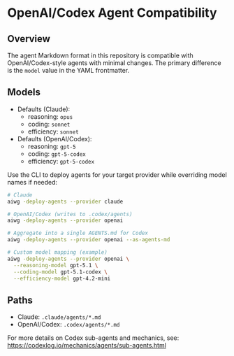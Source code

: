 # OpenAI/Codex Agent Compatibility

## Overview
The agent Markdown format in this repository is compatible with OpenAI/Codex-style agents with
minimal changes. The primary difference is the `model` value in the YAML frontmatter.

## Models
- Defaults (Claude):
  - reasoning: `opus`
  - coding: `sonnet`
  - efficiency: `sonnet`
- Defaults (OpenAI/Codex):
  - reasoning: `gpt-5`
  - coding: `gpt-5-codex`
  - efficiency: `gpt-5-codex`

Use the CLI to deploy agents for your target provider while overriding model names if needed:
```bash
# Claude
aiwg -deploy-agents --provider claude

# OpenAI/Codex (writes to .codex/agents)
aiwg -deploy-agents --provider openai

# Aggregate into a single AGENTS.md for Codex
aiwg -deploy-agents --provider openai --as-agents-md

# Custom model mapping (example)
aiwg -deploy-agents --provider openai \
  --reasoning-model gpt-5.1 \
  --coding-model gpt-5.1-codex \
  --efficiency-model gpt-4.2-mini
```

## Paths
- Claude: `.claude/agents/*.md`
- OpenAI/Codex: `.codex/agents/*.md`

For more details on Codex sub-agents and mechanics, see:
<https://codexlog.io/mechanics/agents/sub-agents.html>
